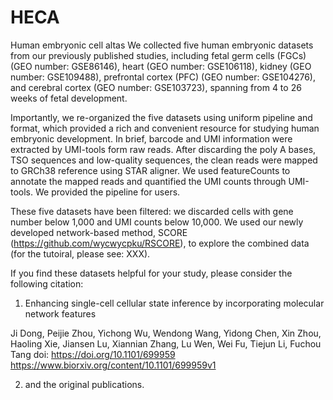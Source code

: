 # HECA
Human embryonic cell altas
We collected five human embryonic datasets from our previously published studies, including fetal germ cells (FGCs) (GEO number: GSE86146), heart (GEO number: GSE106118), kidney (GEO number: GSE109488), prefrontal cortex (PFC) (GEO number: GSE104276), and cerebral cortex (GEO number: GSE103723), spanning from 4 to 26 weeks of fetal development.

Importantly, we re-organized the five datasets using uniform pipeline and format, which provided a rich and convenient resource for studying human embryonic development. In brief, barcode and UMI information were extracted by UMI-tools form raw reads. After discarding the poly A bases, TSO sequences and low-quality sequences, the clean reads were mapped to GRCh38 reference using STAR aligner. We used featureCounts to annotate the mapped reads and quantified the UMI counts through UMI-tools. We provided the pipeline for users.

These five datasets have been filtered: we discarded cells with gene number below 1,000 and UMI counts below 10,000. We used our newly developed network-based method, SCORE (https://github.com/wycwycpku/RSCORE), to explore the combined data (for the tutoiral, please see: XXX).

If you find these datasets helpful for your study, please consider the following citation:

1. Enhancing single-cell cellular state inference by incorporating molecular network features

Ji Dong, Peijie Zhou, Yichong Wu, Wendong Wang, Yidong Chen, Xin Zhou, Haoling Xie, Jiansen Lu, Xiannian Zhang, Lu Wen, Wei Fu, Tiejun Li, Fuchou Tang
doi: https://doi.org/10.1101/699959
https://www.biorxiv.org/content/10.1101/699959v1

2. and the original publications.
